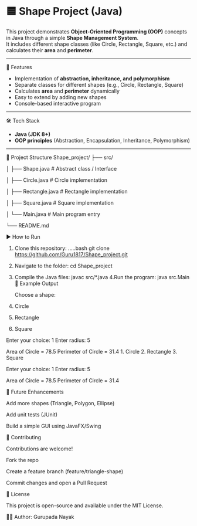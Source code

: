 # 🟦 Shape Project (Java)

This project demonstrates **Object-Oriented Programming (OOP)** concepts in Java through a simple **Shape Management System**.  
It includes different shape classes (like Circle, Rectangle, Square, etc.) and calculates their **area** and **perimeter**.

---

🚀 Features
- Implementation of **abstraction, inheritance, and polymorphism**
- Separate classes for different shapes (e.g., Circle, Rectangle, Square)
- Calculates **area** and **perimeter** dynamically
- Easy to extend by adding new shapes
- Console-based interactive program

---

🛠️ Tech Stack
- **Java (JDK 8+)**
- **OOP principles** (Abstraction, Encapsulation, Inheritance, Polymorphism)

---

📂 Project Structure
Shape_project/
├── src/

│ ├── Shape.java # Abstract class / Interface

│ ├── Circle.java # Circle implementation

│ ├── Rectangle.java # Rectangle implementation

│ ├── Square.java # Square implementation

│ └── Main.java # Main program entry

└── README.md


 ▶️ How to Run

1. Clone this repository:
 .....bash
    git clone https://github.com/Guru1817/Shape_project.git

2. Navigate to the folder:
   cd Shape_project
3. Compile the Java files:
   javac src/*.java
4.Run the program:
   java src.Main
 📸 Example Output

   Choose a shape:
1. Circle
2. Rectangle
3. Square

Enter your choice: 1
Enter radius: 5

Area of Circle = 78.5
Perimeter of Circle = 31.4
    1. Circle
    2. Rectangle
    3. Square
    
  Enter your choice: 1
    Enter radius: 5
    
   Area of Circle = 78.5
    Perimeter of Circle = 31.4

  📌 Future Enhancements

Add more shapes (Triangle, Polygon, Ellipse)

Add unit tests (JUnit)

Build a simple GUI using JavaFX/Swing

🤝 Contributing

Contributions are welcome!

Fork the repo

Create a feature branch (feature/triangle-shape)

Commit changes and open a Pull Request

📄 License

This project is open-source and available under the MIT License.

👨‍💻 Author: Gurupada Nayak

